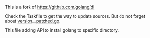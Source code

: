 This is a fork of https://github.com/golang/dl

Check the Taskfile to get the way to update sources. But do not forget about [version__patched.go](version__patched.go).

This file adding API to install golang to specific directory.
